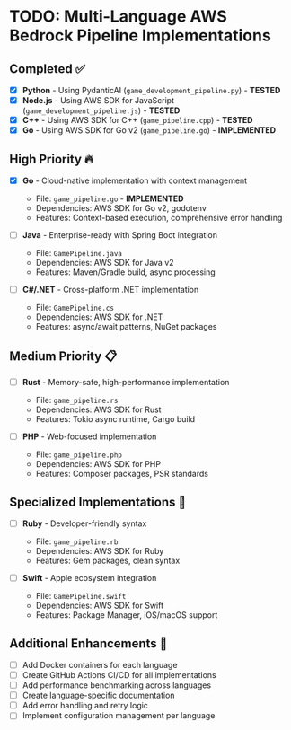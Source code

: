 # TODO: Multi-Language AWS Bedrock Pipeline Implementations

## Completed ✅
- [x] **Python** - Using PydanticAI (`game_development_pipeline.py`) - **TESTED**
- [x] **Node.js** - Using AWS SDK for JavaScript (`game_development_pipeline.js`) - **TESTED**
- [x] **C++** - Using AWS SDK for C++ (`game_pipeline.cpp`) - **TESTED**
- [x] **Go** - Using AWS SDK for Go v2 (`game_pipeline.go`) - **IMPLEMENTED**

## High Priority 🔥
- [x] **Go** - Cloud-native implementation with context management
  - File: `game_pipeline.go` - **IMPLEMENTED**
  - Dependencies: AWS SDK for Go v2, godotenv
  - Features: Context-based execution, comprehensive error handling
  
- [ ] **Java** - Enterprise-ready with Spring Boot integration
  - File: `GamePipeline.java`
  - Dependencies: AWS SDK for Java v2
  - Features: Maven/Gradle build, async processing

- [ ] **C#/.NET** - Cross-platform .NET implementation
  - File: `GamePipeline.cs`
  - Dependencies: AWS SDK for .NET
  - Features: async/await patterns, NuGet packages

## Medium Priority 📋
- [ ] **Rust** - Memory-safe, high-performance implementation
  - File: `game_pipeline.rs`
  - Dependencies: AWS SDK for Rust
  - Features: Tokio async runtime, Cargo build

- [ ] **PHP** - Web-focused implementation
  - File: `game_pipeline.php`
  - Dependencies: AWS SDK for PHP
  - Features: Composer packages, PSR standards

## Specialized Implementations 🎯
- [ ] **Ruby** - Developer-friendly syntax
  - File: `game_pipeline.rb`
  - Dependencies: AWS SDK for Ruby
  - Features: Gem packages, clean syntax

- [ ] **Swift** - Apple ecosystem integration
  - File: `GamePipeline.swift`
  - Dependencies: AWS SDK for Swift
  - Features: Package Manager, iOS/macOS support

## Additional Enhancements 🚀
- [ ] Add Docker containers for each language
- [ ] Create GitHub Actions CI/CD for all implementations
- [ ] Add performance benchmarking across languages
- [ ] Create language-specific documentation
- [ ] Add error handling and retry logic
- [ ] Implement configuration management per language